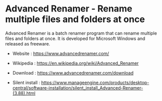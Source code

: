 # Advanced Renamer - Rename multiple files and folders at once

Advanced Renamer is a batch renamer program that can rename multiple files and folders at once.
It is developed for Microsoft Windows and released as freeware.

* Website : https://www.advancedrenamer.com/
* Wikipedia : https://en.wikipedia.org/wiki/Advanced_Renamer

* Download : https://www.advancedrenamer.com/download
* Silent install : https://www.manageengine.com/products/desktop-central/software-installation/silent_install_Advanced-Renamer-(3.88).html
